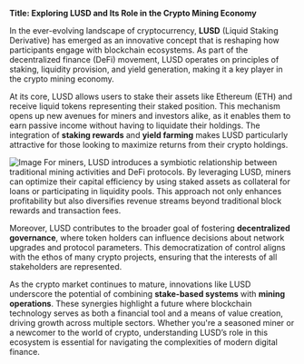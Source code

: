 **Title: Exploring LUSD and Its Role in the Crypto Mining Economy**

In the ever-evolving landscape of cryptocurrency, **LUSD** (Liquid Staking Derivative) has emerged as an innovative concept that is reshaping how participants engage with blockchain ecosystems. As part of the decentralized finance (DeFi) movement, LUSD operates on principles of staking, liquidity provision, and yield generation, making it a key player in the crypto mining economy.

At its core, LUSD allows users to stake their assets like Ethereum (ETH) and receive liquid tokens representing their staked position. This mechanism opens up new avenues for miners and investors alike, as it enables them to earn passive income without having to liquidate their holdings. The integration of **staking rewards** and **yield farming** makes LUSD particularly attractive for those looking to maximize returns from their crypto holdings.


![Image](https://github.com/user-attachments/assets/31692037-0104-4703-abd1-696b6a7dd41b)
For miners, LUSD introduces a symbiotic relationship between traditional mining activities and DeFi protocols. By leveraging LUSD, miners can optimize their capital efficiency by using staked assets as collateral for loans or participating in liquidity pools. This approach not only enhances profitability but also diversifies revenue streams beyond traditional block rewards and transaction fees.

Moreover, LUSD contributes to the broader goal of fostering **decentralized governance**, where token holders can influence decisions about network upgrades and protocol parameters. This democratization of control aligns with the ethos of many crypto projects, ensuring that the interests of all stakeholders are represented.

As the crypto market continues to mature, innovations like LUSD underscore the potential of combining **stake-based systems** with **mining operations**. These synergies highlight a future where blockchain technology serves as both a financial tool and a means of value creation, driving growth across multiple sectors. Whether you're a seasoned miner or a newcomer to the world of crypto, understanding LUSD’s role in this ecosystem is essential for navigating the complexities of modern digital finance.